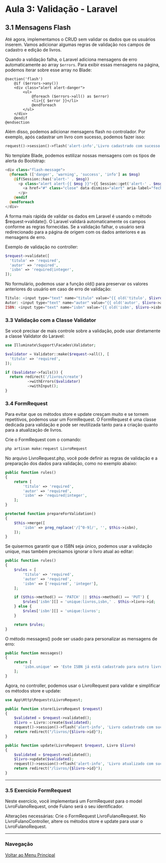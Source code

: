# Aula 3: Validação - Laravel

## 3.1 Mensagens Flash
Até agora, implementamos o CRUD sem validar os dados que os usuários inserem. Vamos adicionar algumas regras de validação nos campos de cadastro e edição de livros.

Quando a validação falha, o Laravel adiciona mensagens de erro automaticamente ao array `$errors`. Para exibir essas mensagens na página, podemos iterar sobre esse array no Blade:

```blade
@section('flash')
    @if ($errors->any())
    <div class="alert alert-danger">
        <ul>
            @foreach ($errors->all() as $error)
            <li>{{ $error }}</li>
            @endforeach
        </ul>
    </div>
    @endif
@endsection
```
Além disso, podemos adicionar mensagens flash no controlador. Por exemplo, após cadastrar um livro com sucesso, podemos fazer isso:
```php
request()->session()->flash('alert-info','Livro cadastrado com sucesso');
```
No template Blade, podemos estilizar nossas mensagens com os tipos de alerta do Bootstrap:
```php
<div class="flash-message">
  @foreach (['danger', 'warning', 'success', 'info'] as $msg)
    @if(Session::has('alert-' . $msg))
      <p class="alert alert-{{ $msg }}">{{ Session::get('alert-' . $msg) }}
        <a href="#" class="close" data-dismiss="alert" aria-label="fechar">&times;</a>
      </p>
    @endif
  @endforeach
</div>
```

A forma mais rápida de validar os dados em Laravel é usando o método $request->validate(). O Laravel validará automaticamente os campos conforme as regras fornecidas. Se a validação falhar, o usuário será redirecionado para a página de origem com os dados anteriores e as mensagens de erro.

Exemplo de validação no controller:

```php
$request->validate([
  'titulo' => 'required',
  'autor' => 'required',
  'isbn' => 'required|integer',
]);
```
No formulário, podemos usar a função old() para preservar os valores anteriores do usuário em caso de erro de validação:
```php
Título: <input type="text" name="titulo" value="{{ old('titulo', $livro->titulo) }}">
Autor: <input type="text" name="autor" value="{{ old('autor', $livro->autor) }}">
ISBN: <input type="text" name="isbn" value="{{ old('isbn', $livro->isbn) }}">
```
### 3.3 Validação com a Classe Validator
Se você precisar de mais controle sobre a validação, pode usar diretamente a classe Validator do Laravel:

```php
use Illuminate\Support\Facades\Validator;

$validator = Validator::make($request->all(), [
  'titulo' => 'required',
]);

if ($validator->fails()) {
  return redirect('/livros/create')
          ->withErrors($validator)
          ->withInput();
}
```
### 3.4 FormRequest
Para evitar que os métodos store e update cresçam muito e se tornem repetitivos, podemos usar um FormRequest. O FormRequest é uma classe dedicada para validação e pode ser reutilizada tanto para a criação quanto para a atualização de livros.

Crie o FormRequest com o comando:

```bash
php artisan make:request LivroRequest
```
No arquivo LivroRequest.php, você pode definir as regras de validação e a preparação dos dados para validação, como no exemplo abaixo:
```php
public function rules()
{
    return [
        'titulo' => 'required',
        'autor' => 'required',
        'isbn' => 'required|integer',
    ];
}

protected function prepareForValidation()
{
    $this->merge([
        'isbn' => preg_replace('/[^0-9]/', '', $this->isbn),
    ]);
}
```
Se quisermos garantir que o ISBN seja único, podemos usar a validação unique, mas também precisamos ignorar o livro atual ao editar:

```php
public function rules()
{
    $rules = [
        'titulo' => 'required',
        'autor' => 'required',
        'isbn' => ['required', 'integer'],
    ];

    if ($this->method() == 'PATCH' || $this->method() == 'PUT') {
        $rules['isbn'][] = 'unique:livros,isbn,' . $this->livro->id;
    } else {
        $rules['isbn'][] = 'unique:livros';
    }

    return $rules;
}
```
O método messages() pode ser usado para personalizar as mensagens de erro:
```php
public function messages()
{
    return [
        'isbn.unique' => 'Este ISBN já está cadastrado para outro livro',
    ];
}
```
Agora, no controller, podemos usar o LivroRequest para validar e simplificar os métodos store e update:
```php
use App\Http\Requests\LivroRequest;

public function store(LivroRequest $request)
{
    $validated = $request->validated();
    $livro = Livro::create($validated);
    request()->session()->flash('alert-info', 'Livro cadastrado com sucesso');
    return redirect("/livros/{$livro->id}");
}

public function update(LivroRequest $request, Livro $livro)
{
    $validated = $request->validated();
    $livro->update($validated);
    request()->session()->flash('alert-info', 'Livro atualizado com sucesso');
    return redirect("/livros/{$livro->id}");
}
```
----------------------------------------
### 3.5 Exercício FormRequest
Neste exercício, você implementará um FormRequest para o model LivroFulanoRequest, onde Fulano será o seu identificador.

Alterações necessárias:
Crie o FormRequest LivroFulanoRequest.
No LivroFulanoController, altere os métodos store e update para usar o LivroFulanoRequest.

------------------------------------

### Navegação
[Voltar ao Menu Principal](/~jpvolante/uspdev-site/public/laravel/)

